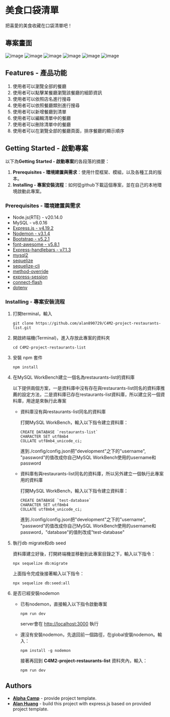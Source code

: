 # 美食口袋清單

把喜愛的美食收藏在口袋清單吧！

## 專案畫面

![image](https://github.com/alan890729/C4M2-project-restaurants-list/blob/main/public/images/read-all-restaurants.png)
![image](https://github.com/alan890729/C4M2-project-restaurants-list/blob/main/public/images/read-detail-restaurants.png)
![image](https://github.com/alan890729/C4M2-project-restaurants-list/blob/main/public/images/search-restaurant-ci.png)
![image](https://github.com/alan890729/C4M2-project-restaurants-list/blob/main/public/images/search-restaurant-category.png)
![image](https://github.com/alan890729/C4M2-project-restaurants-list/blob/main/public/images/create-restaurant.png)
![image](https://github.com/alan890729/C4M2-project-restaurants-list/blob/main/public/images/edit-restaurant.png)

## Features - 產品功能

1. 使用者可以瀏覽全部的餐廳
2. 使用者可以點擊某餐廳瀏覽該餐廳的細節資訊
3. 使用者可以依照店名進行搜尋
4. 使用者可以依照餐廳類別進行搜尋
5. 使用者可以新增餐廳到清單
6. 使用者可以編輯清單中的餐廳
7. 使用者可以刪除清單中的餐廳
8. 使用者可以在瀏覽全部的餐廳頁面，排序餐廳的顯示順序

## Getting Started - 啟動專案

以下為**Getting Started - 啟動專案**的各段落的摘要：
1. **Prerequisites - 環境建置與需求**：使用什麼框架、模組，以及各種工具的版本。
2. **Installing - 專案安裝流程**：如何從github下載這個專案，並在自己的本地環境啟動此專案。


### Prerequisites - 環境建置與需求
- Node.js(RTE) - v20.14.0
- MySQL - v8.0.16
- [Express.js - v4.19.2](https://expressjs.com)
- [Nodemon - v3.1.4](https://www.npmjs.com/package/nodemon)
- [Bootstrap - v5.2.1](https://www.jsdelivr.com/package/npm/bootstrap?tab=files&version=5.2.1&path=dist)
- [font-awesome - v5.8.1](https://cdnjs.com/libraries/font-awesome/5.8.1)
- [Express-handlebars - v7.1.3](https://www.npmjs.com/package/express-handlebars)
- [mysql2](https://www.npmjs.com/package/mysql2)
- [sequelize](https://www.npmjs.com/package/sequelize)
- [sequelize-cli](https://www.npmjs.com/package/sequelize-cli)
- [method-override](https://www.npmjs.com/package/method-override)
- [express-session](https://www.npmjs.com/package/express-session)
- [connect-flash](https://www.npmjs.com/package/connect-flash)
- [dotenv](https://www.npmjs.com/package/dotenv)

### Installing - 專案安裝流程

1. 打開terminal，輸入
    ```
    git clone https://github.com/alan890729/C4M2-project-restaurants-list.git
    ```

2. 開啟終端機(Terminal)，進入存放此專案的資料夾
    ```
    cd C4M2-project-restaurants-list
    ```

3. 安裝 npm 套件
    ```
    npm install
    ```

4. 在MySQL WorkBench建立一個名為restaurants-list的資料庫

    以下提供兩個方案，一是資料庫中沒有存在與restaurants-list同名的資料庫推薦的設定方法，二是資料庫已存在restaurants-list資料庫，所以建立另一個資料庫，用途是來執行此專案

    - 資料庫沒有與restaurants-list同名的資料庫

      打開MySQL WorkBench，輸入以下指令建立資料庫：
      ```
      CREATE DATABASE `restaurants-list`
      CHARACTER SET utf8mb4
      COLLATE utf8mb4_unicode_ci;
      ```

      進到./config/config.json把"development"之下的"username", "password"的值改成你自己MySQL WorkBench使用的username和password

    - 資料庫有與restaurants-list同名的資料庫，所以另外建立一個執行此專案用的資料庫

      打開MySQL WorkBench，輸入以下指令建立資料庫：
      ```
      CREATE DATABASE `test-database`
      CHARACTER SET utf8mb4
      COLLATE utf8mb4_unicode_ci;
      ```

      進到./config/config.json把"development"之下的"username", "password"的值改成你自己MySQL WorkBench使用的username和password，"database"的值則改成"test-database"

6. 執行db migrate和db seed

    資料庫建立好後，打開終端機並移動到此專案目錄之下，輸入以下指令：
    ```
    npx sequelize db:migrate
    ```
    上面指令完成後接著輸入以下指令：
    ```
    npx sequelize db:seed:all
    ```

5. 是否已經安裝nodemon
  
    - 已有nodemon，直接輸入以下指令啟動專案
        ```
        npm run dev
        ```
        server會在 <http://localhost:3000> 執行

    - 還沒有安裝nodemon，先退回前一個路徑，在global安裝nodemon。輸入：
        ```
        npm install -g nodemon
        ```

       接著再回到 **C4M2-project-restaurants-list** 資料夾內，輸入：
       ```
       npm run dev
       ```

## Authors

  - [**Alpha Camp**](https://tw.alphacamp.co/) - provide project template.
  - [**Alan Huang**](https://github.com/alan890729) - build this project with express.js based on provided project template.

